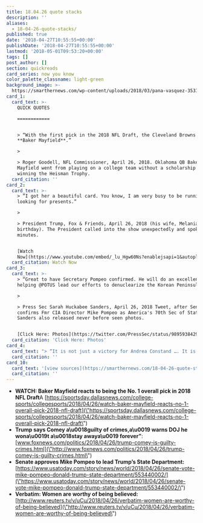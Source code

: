 ```yaml
---
title: 18.04.26 quote stacks
description: ''
aliases:
  - 18-04-26-quote-stacks/
published: true
date: '2018-04-27T10:55:55+00:00'
publishDate: '2018-04-27T10:55:55+00:00'
lastmod: '2018-05-01T09:53:20+00:00'
tags: []
post_author: []
section: quickreads
card_series: now you know
color_palette_classname: light-green
background_image: >-
  https://smarthernews.com/wp-content/uploads/2018/03/pana-vasquez-353170-unsplash-360x360.jpg
card_1:
  card_text: >-
    QUICK QUOTES

    ============


    > “With the first pick in the 2018 NFL Draft, the Cleveland Browns pick,
    **Baker Mayfield**.”

    > 

    > Roger Goodell, NFL Commissioner, April 26, 2018. Oklahoma QB Baker
    Mayfield went from playing on a college team without a scholarship to
    winning the Heisman Trophy.
  card_citation: ''
card_2:
  card_text: >-
    > “I got her a beautiful card. You know, I am very busy to be running around
    looking for presents.”

    > 

    > President Trump, Fox & Friends, April 26, 2018 (his wife, Melania's
    birthday). The President called into the show unexpectedly and spoke for 30
    minutes.


    [Watch
    Now](https://www.youtube.com/embed/_lu_Hgw60Ns?enablejsapi=1&autoplay=1&rel=0)
  card_citation: Watch Now
card_3:
  card_text: >-
    > “Great to have Secretary Pompeo confirmed. He will do an excellent job
    helping @POTUS lead our efforts to denuclearize the Korean Peninsula.”

    > 

    > Press Sec Sarah Huckabee Sanders, April 26, 2018 Tweet, after Senate
    confirms Fmr CIA Director Mike Pompeo as America's 70th Sec of State.
    Sanders also released never before seen photos.


    [Click Here: Photos](https://twitter.com/PressSec/status/989593842944036864)
  card_citation: 'Click Here: Photos'
card_4:
  card_text: "> “It is not just a victory for Andrea Constand …. It is not just a victory for the 62 of us publicly known Cosby survivors …. It also a victory for womanhood, and it is a victory for all sexual assault survivors, female and male.a\x1D\n> \n> Lili Bernard, reacting outside the courtroom to the verdict in the criminal case against Bill Cosby. America's #1 dad faces up to 30 years in prison in connection with the 2004 sexual assault."
  card_citation: ''
card_10:
  card_text: '[view sources](https://smarthernews.com/18-04-26-quote-stacks/)'
  card_citation: ''
---
```

*   **WATCH: Baker Mayfield reacts to being the No. 1 overall pick in 2018 NFL Draft**A [https://sportsday.dallasnews.com/college-sports/collegesports/2018/04/26/watch-baker-mayfield-reacts-no-1-overall-pick-2018-nfl-draft](\"https://sportsday.dallasnews.com/college-sports/collegesports/2018/04/26/watch-baker-mayfield-reacts-no-1-overall-pick-2018-nfl-draft\")
*   **Trump says Comey a\\u0018guilty of crimes,a\\u0019 warns DOJ he wona\\u0019t a\\u0018stay awaya\\u0019 forever”**: [www.foxnews.com/politics/2018/04/26/trump-comey-is-guilty-crimes.html](\"http://www.foxnews.com/politics/2018/04/26/trump-comey-is-guilty-crimes.html\")
*   **Senate approves Mike Pompeo to lead Trump’s State Department:** [https://www.usatoday.com/story/news/world/2018/04/26/senate-vote-mike-pompeo-donald-trump-state-department/553440002/](\"https://www.usatoday.com/story/news/world/2018/04/26/senate-vote-mike-pompeo-donald-trump-state-department/553440002/\")
*   **Verbatim: Women are worthy of being believed:** [http://www.reuters.tv/v/uCu/2018/04/26/verbatim-women-are-worthy-of-being-believed](\"http://www.reuters.tv/v/uCu/2018/04/26/verbatim-women-are-worthy-of-being-believed\")